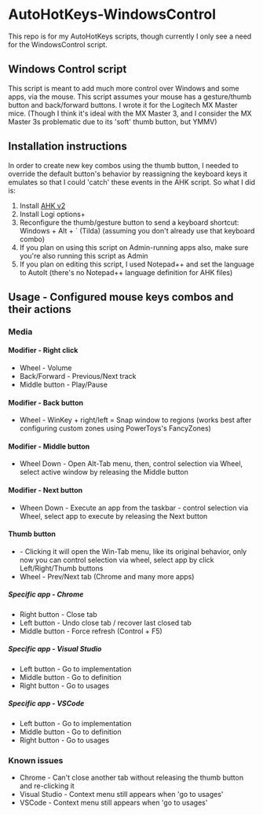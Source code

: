 # AutoHotKeys-WindowsControl
This repo is for my AutoHotKeys scripts, though currently I only see a need for the WindowsControl script.

## Windows Control script
This script is meant to add much more control over Windows and some apps, via the mouse.
This script assumes your mouse has a gesture/thumb button and back/forward buttons.
I wrote it for the Logitech MX Master mice.
(Though I think it's ideal with the MX Master 3, and I consider the MX Master 3s problematic due to its 'soft' thumb button, but YMMV)

## Installation instructions
In order to create new key combos using the thumb button, I needed to override the default button's behavior by reassigning the keyboard keys it emulates so that I could 'catch' these events in the AHK script.
So what I did is:
1. Install [AHK v2](https://www.autohotkey.com/download/2.0/) 
2. Install Logi options+
3. Reconfigure the thumb/gesture button to send a keyboard shortcut: Windows + Alt + \` (Tilda) (assuming you don't already use that keyboard combo)
4. If you plan on using this script on Admin-running apps also, make sure you're also running this script as Admin
5. If you plan on editing this script, I used Notepad++ and set the language to AutoIt (there's no Notepad++ language definition for AHK files)

## Usage - Configured mouse keys combos and their actions
### Media
#### Modifier - Right click
* Wheel - Volume
* Back/Forward - Previous/Next track
* Middle button - Play/Pause

#### Modifier - Back button
* Wheel - WinKey + right/left  =  Snap window to regions (works best after configuring custom zones using PowerToys's FancyZones)

#### Modifier - Middle button
* Wheel Down - Open Alt-Tab menu, then, control selection via Wheel, select active window by releasing the Middle button

#### Modifier - Next button
* Wheen Down - Execute an app from the taskbar - control selection via Wheel, select app to execute by releasing the Next button

#### Thumb button
* \- Clicking it will open the Win-Tab menu, like its original behavior, only now you can control selection via wheel, select app by click Left/Right/Thumb buttons
* Wheel - Prev/Next tab (Chrome and many more apps)

##### Specific app - Chrome
* Right button - Close tab
* Left button - Undo close tab / recover last closed tab
* Middle button - Force refresh (Control + F5)

##### Specific app - Visual Studio
* Left button - Go to implementation
* Middle button - Go to definition
* Right button - Go to usages

##### Specific app - VSCode
* Left button - Go to implementation
* Middle button - Go to definition
* Right button - Go to usages

### Known issues
* Chrome - Can't close another tab without releasing the thumb button and re-clicking it
* Visual Studio - Context menu still appears when 'go to usages'
* VSCode - Context menu still appears when 'go to usages'

